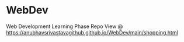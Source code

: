 # WebDev
Web Development Learning Phase Repo
View @ https://anubhavsrivastavagithub.github.io/WebDev/main/shopping.html